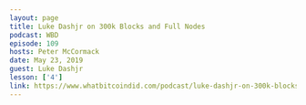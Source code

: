 ```yaml
---
layout: page
title: Luke Dashjr on 300k Blocks and Full Nodes
podcast: WBD
episode: 109
hosts: Peter McCormack
date: May 23, 2019
guest: Luke Dashjr
lesson: ['4']
link: https://www.whatbitcoindid.com/podcast/luke-dashjr-on-300k-blocks-and-full-nodes
---
```


